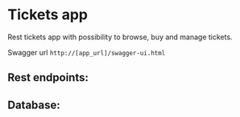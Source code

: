# Tickets app

Rest tickets app with possibility to browse, buy and manage tickets.

Swagger url
`http://[app_url]/swagger-ui.html`

## Rest endpoints:


## Database:
